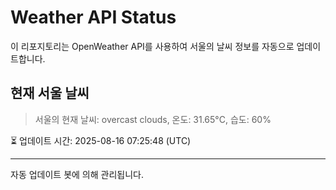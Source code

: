 
# Weather API Status

이 리포지토리는 OpenWeather API를 사용하여 서울의 날씨 정보를 자동으로 업데이트합니다.

## 현재 서울 날씨
> 서울의 현재 날씨: overcast clouds, 온도: 31.65°C, 습도: 60%

⏳ 업데이트 시간: 2025-08-16 07:25:48 (UTC)

---
자동 업데이트 봇에 의해 관리됩니다.
